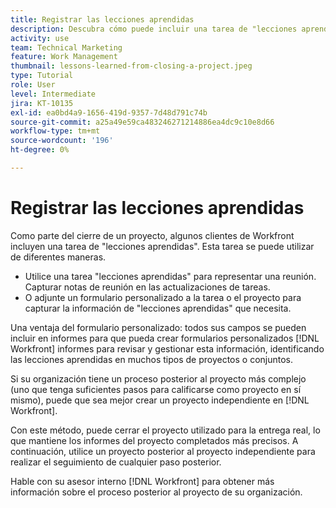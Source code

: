 ```yaml
---
title: Registrar las lecciones aprendidas
description: Descubra cómo puede incluir una tarea de "lecciones aprendidas" para identificar qué ha salido bien y qué puede mejorar la próxima vez.
activity: use
team: Technical Marketing
feature: Work Management
thumbnail: lessons-learned-from-closing-a-project.jpeg
type: Tutorial
role: User
level: Intermediate
jira: KT-10135
exl-id: ea0bd4a9-1656-419d-9357-7d48d791c74b
source-git-commit: a25a49e59ca483246271214886ea4dc9c10e8d66
workflow-type: tm+mt
source-wordcount: '196'
ht-degree: 0%

---
```


# Registrar las lecciones aprendidas

Como parte del cierre de un proyecto, algunos clientes de Workfront incluyen una tarea de &quot;lecciones aprendidas&quot;. Esta tarea se puede utilizar de diferentes maneras.

* Utilice una tarea &quot;lecciones aprendidas&quot; para representar una reunión. Capturar notas de reunión en las actualizaciones de tareas.
* O adjunte un formulario personalizado a la tarea o el proyecto para capturar la información de &quot;lecciones aprendidas&quot; que necesita.

Una ventaja del formulario personalizado: todos sus campos se pueden incluir en informes para que pueda crear formularios personalizados [!DNL Workfront] informes para revisar y gestionar esta información, identificando las lecciones aprendidas en muchos tipos de proyectos o conjuntos.

Si su organización tiene un proceso posterior al proyecto más complejo (uno que tenga suficientes pasos para calificarse como proyecto en sí mismo), puede que sea mejor crear un proyecto independiente en [!DNL Workfront].

Con este método, puede cerrar el proyecto utilizado para la entrega real, lo que mantiene los informes del proyecto completados más precisos. A continuación, utilice un proyecto posterior al proyecto independiente para realizar el seguimiento de cualquier paso posterior.

Hable con su asesor interno [!DNL Workfront] para obtener más información sobre el proceso posterior al proyecto de su organización.
